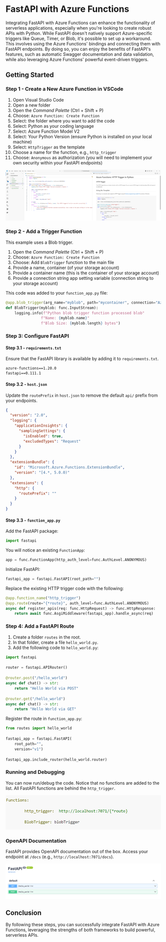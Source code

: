 # FastAPI with Azure Functions

Integrating FastAPI with Azure Functions can enhance the functionality of serverless applications, especially when you're looking to create robust APIs with Python. While FastAPI doesn't natively support Azure-specific triggers like Queue, Timer, or Blob, it's possible to set up a workaround. This involves using the Azure Functions' bindings and connecting them with FastAPI endpoints. By doing so, you can enjoy the benefits of FastAPI's features, such as automatic Swagger documentation and data validation, while also leveraging Azure Functions' powerful event-driven triggers.

## Getting Started

### Step 1 - Create a New Azure Function in VSCode

1. Open Visual Studio Code
2. Open a new folder
3. Open the *Command Palette* (Ctrl + Shift + P)
4. Choose: `Azure Function: Create Function`
5. Select: the folder where you want to add the code
6. Select: Python as your coding language
7. Select: Azure Function Model V2
8. Select: Your Python Version (ensure Python is installed on your local machine)
9. Select: `HttpTrigger` as the template
10. Choose a name for the function, e.g., `http_trigger`
11. Choose: `Anonymous` as authorization (you will need to implement your own security within your FastAPI endpoints)

![VSCode Workspace](/images/fastapi-function-1.png)

### Step 2 - Add a Trigger Function

This example uses a Blob trigger.

1. Open the *Command Palette* (Ctrl + Shift + P)
2. Choose: `Azure Function: Create Function`
3. Choose: Add `BlobTrigger` function to the main file
4. Provide a name, container (of your storage account)
5. Provide a container name (this is the container of your storage account)
6. Provide a connection string app setting variable (connection string to your storage account)

This code was added to your `function_app.py` file:

```python
@app.blob_trigger(arg_name="myblob", path="mycontainer", connection="AzureWebJobsStorage") 
def BlobTrigger(myblob: func.InputStream):
    logging.info(f"Python blob trigger function processed blob"
                f"Name: {myblob.name}"
                f"Blob Size: {myblob.length} bytes")
```

### Step 3: Configure FastAPI

#### Step 3.1 - `requirements.txt`

Ensure that the FastAPI library is available by adding it to `requirements.txt`.

```text
azure-functions==1.20.0
fastapi==0.111.1
```

#### Step 3.2 - `host.json`

Update the `routePrefix` in `host.json` to remove the default `api/` prefix from your endpoints.

```json
{
  "version": "2.0",
  "logging": {
    "applicationInsights": {
      "samplingSettings": {
        "isEnabled": true,
        "excludedTypes": "Request"
      }
    }
  },
  "extensionBundle": {
    "id": "Microsoft.Azure.Functions.ExtensionBundle",
    "version": "[4.*, 5.0.0)"
  },
  "extensions": {
    "http": {
      "routePrefix": ""
    }
  }
}
```

#### Step 3.3 - `function_app.py`

Add the FastAPI package:

```python
import fastapi
```

You will notice an existing `FunctionApp`:

```python
app = func.FunctionApp(http_auth_level=func.AuthLevel.ANONYMOUS)
```

Initialize FastAPI:

```python
fastapi_app = fastapi.FastAPI(root_path="")
```

Replace the existing HTTP trigger code with the following:

```python
@app.function_name("http_trigger")
@app.route(route="{*route}", auth_level=func.AuthLevel.ANONYMOUS)
async def register_apis(req: func.HttpRequest) -> func.HttpResponse:
    return await func.AsgiMiddleware(fastapi_app).handle_async(req)
```

### Step 4: Add a FastAPI Route

1. Create a folder `routes` in the root.
2. In that folder, create a file `hello_world.py`.
3. Add the following code to `hello_world.py`:

```python
import fastapi

router = fastapi.APIRouter()

@router.post("/hello_world")
async def chat() -> str:
    return "Hello World via POST"

@router.get("/hello_world")
async def chat() -> str:
    return "Hello World via GET"
```

Register the route in `function_app.py`:

```python
from routes import hello_world

fastapi_app = fastapi.FastAPI(
    root_path="", 
    version="v1")

fastapi_app.include_router(hello_world.router)
```

### Running and Debugging

You can now run/debug the code. Notice that no functions are added to the list. All FastAPI functions are behind the `http_trigger`.

![Running Functions](/images/fastapi-function-2.png)

### OpenAPI Documentation

FastAPI provides OpenAPI documentation out of the box. Access your endpoint at `/docs` (e.g., `http://localhost:7071/docs`).

![OpenAPI Documentation](/images/fastapi-function-4.png)

## Conclusion

By following these steps, you can successfully integrate FastAPI with Azure Functions, leveraging the strengths of both frameworks to build powerful, serverless APIs.